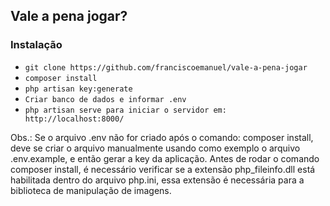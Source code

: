 ## Vale a pena jogar? ##

### Instalação ###
* `git clone https://github.com/franciscoemanuel/vale-a-pena-jogar`
* `composer install`
* `php artisan key:generate`
* `Criar banco de dados e informar .env`
* `php artisan serve para iniciar o servidor em: http://localhost:8000/`

Obs.: Se o arquivo .env não for criado após o comando: composer install, deve se criar o arquivo manualmente usando como exemplo o arquivo .env.example, e então gerar a key da aplicação.
Antes de rodar o comando composer install, é necessário verificar se a extensão php_fileinfo.dll está habilitada dentro do arquivo php.ini, essa extensão é necessária para a biblioteca de manipulação de imagens.
